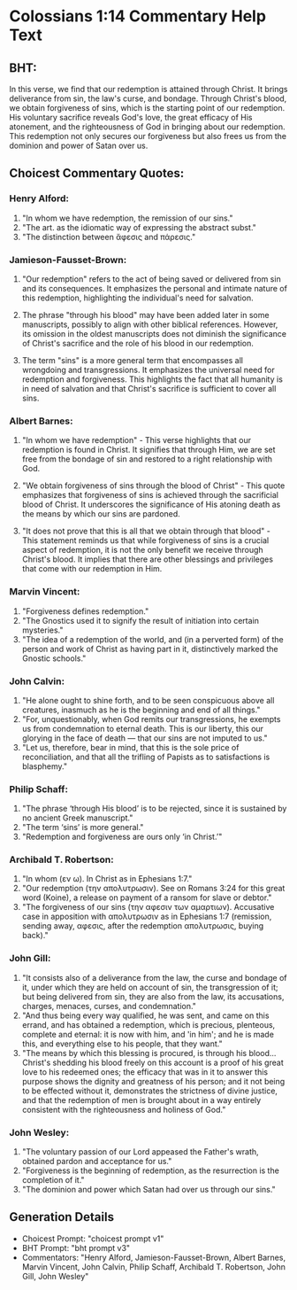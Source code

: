 # Colossians 1:14 Commentary Help Text

## BHT:
In this verse, we find that our redemption is attained through Christ. It brings deliverance from sin, the law's curse, and bondage. Through Christ's blood, we obtain forgiveness of sins, which is the starting point of our redemption. His voluntary sacrifice reveals God's love, the great efficacy of His atonement, and the righteousness of God in bringing about our redemption. This redemption not only secures our forgiveness but also frees us from the dominion and power of Satan over us.

## Choicest Commentary Quotes:
### Henry Alford:
1. "In whom we have redemption, the remission of our sins." 
2. "The art. as the idiomatic way of expressing the abstract subst."
3. "The distinction between ἄφεσις and πάρεσις."

### Jamieson-Fausset-Brown:
1. "Our redemption" refers to the act of being saved or delivered from sin and its consequences. It emphasizes the personal and intimate nature of this redemption, highlighting the individual's need for salvation. 

2. The phrase "through his blood" may have been added later in some manuscripts, possibly to align with other biblical references. However, its omission in the oldest manuscripts does not diminish the significance of Christ's sacrifice and the role of his blood in our redemption. 

3. The term "sins" is a more general term that encompasses all wrongdoing and transgressions. It emphasizes the universal need for redemption and forgiveness. This highlights the fact that all humanity is in need of salvation and that Christ's sacrifice is sufficient to cover all sins.

### Albert Barnes:
1. "In whom we have redemption" - This verse highlights that our redemption is found in Christ. It signifies that through Him, we are set free from the bondage of sin and restored to a right relationship with God.

2. "We obtain forgiveness of sins through the blood of Christ" - This quote emphasizes that forgiveness of sins is achieved through the sacrificial blood of Christ. It underscores the significance of His atoning death as the means by which our sins are pardoned.

3. "It does not prove that this is all that we obtain through that blood" - This statement reminds us that while forgiveness of sins is a crucial aspect of redemption, it is not the only benefit we receive through Christ's blood. It implies that there are other blessings and privileges that come with our redemption in Him.

### Marvin Vincent:
1. "Forgiveness defines redemption."
2. "The Gnostics used it to signify the result of initiation into certain mysteries."
3. "The idea of a redemption of the world, and (in a perverted form) of the person and work of Christ as having part in it, distinctively marked the Gnostic schools."

### John Calvin:
1. "He alone ought to shine forth, and to be seen conspicuous above all creatures, inasmuch as he is the beginning and end of all things."
2. "For, unquestionably, when God remits our transgressions, he exempts us from condemnation to eternal death. This is our liberty, this our glorying in the face of death — that our sins are not imputed to us."
3. "Let us, therefore, bear in mind, that this is the sole price of reconciliation, and that all the trifling of Papists as to satisfactions is blasphemy."

### Philip Schaff:
1. "The phrase ‘through His blood’ is to be rejected, since it is sustained by no ancient Greek manuscript."
2. "The term ‘sins’ is more general."
3. "Redemption and forgiveness are ours only ‘in Christ.’"

### Archibald T. Robertson:
1. "In whom (εν ω). In Christ as in Ephesians 1:7."
2. "Our redemption (την απολυτρωσιν). See on Romans 3:24 for this great word (Koine), a release on payment of a ransom for slave or debtor."
3. "The forgiveness of our sins (την αφεσιν των αμαρτιων). Accusative case in apposition with απολυτρωσιν as in Ephesians 1:7 (remission, sending away, αφεσις, after the redemption απολυτρωσις, buying back)."

### John Gill:
1. "It consists also of a deliverance from the law, the curse and bondage of it, under which they are held on account of sin, the transgression of it; but being delivered from sin, they are also from the law, its accusations, charges, menaces, curses, and condemnation."
2. "And thus being every way qualified, he was sent, and came on this errand, and has obtained a redemption, which is precious, plenteous, complete and eternal: it is now with him, and 'in him'; and he is made this, and everything else to his people, that they want."
3. "The means by which this blessing is procured, is through his blood... Christ's shedding his blood freely on this account is a proof of his great love to his redeemed ones; the efficacy that was in it to answer this purpose shows the dignity and greatness of his person; and it not being to be effected without it, demonstrates the strictness of divine justice, and that the redemption of men is brought about in a way entirely consistent with the righteousness and holiness of God."

### John Wesley:
1. "The voluntary passion of our Lord appeased the Father's wrath, obtained pardon and acceptance for us." 
2. "Forgiveness is the beginning of redemption, as the resurrection is the completion of it." 
3. "The dominion and power which Satan had over us through our sins."


## Generation Details
- Choicest Prompt: "choicest prompt v1"
- BHT Prompt: "bht prompt v3"
- Commentators: "Henry Alford, Jamieson-Fausset-Brown, Albert Barnes, Marvin Vincent, John Calvin, Philip Schaff, Archibald T. Robertson, John Gill, John Wesley"
